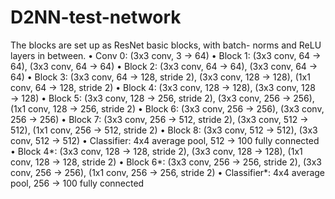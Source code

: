 # D2NN-test-network

The blocks are set up as ResNet basic blocks, with batch-
norms and ReLU layers in between.
• Conv 0: (3x3 conv, 3 → 64)
• Block 1: (3x3 conv, 64 → 64), (3x3 conv, 64 → 64)
• Block 2: (3x3 conv, 64 → 64), (3x3 conv, 64 → 64)
• Block 3: (3x3 conv, 64 → 128, stride 2), (3x3 conv, 128 → 128), (1x1 conv, 64 → 128, stride 2)
• Block 4: (3x3 conv, 128 → 128), (3x3 conv, 128 → 128)
• Block 5: (3x3 conv, 128 → 256, stride 2), (3x3 conv, 256 → 256), (1x1 conv, 128 → 256, stride 2)
• Block 6: (3x3 conv, 256 → 256), (3x3 conv, 256 → 256)
• Block 7: (3x3 conv, 256 → 512, stride 2), (3x3 conv, 512 → 512), (1x1 conv, 256 → 512, stride 2)
• Block 8: (3x3 conv, 512 → 512), (3x3 conv, 512 → 512)
• Classifier: 4x4 average pool, 512 → 100 fully connected
• Block 4*: (3x3 conv, 128 → 128, stride 2), (3x3 conv, 128 → 128), (1x1 conv, 128 → 128, stride 2)
• Block 6*: (3x3 conv, 256 → 256, stride 2), (3x3 conv, 256 → 256), (1x1 conv, 256 → 256, stride 2)
• Classifier*: 4x4 average pool, 256 → 100 fully connected
